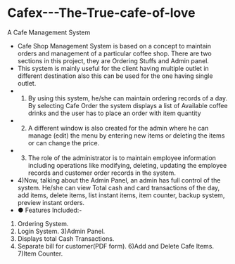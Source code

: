 # Cafex---The-True-cafe-of-love
A Cafe Management System

* Cafe Shop Management System is based on a concept to maintain orders and management of a particular coffee shop. There are two sections in this project, they are Ordering Stuffs and Admin panel.
* This system is mainly useful for the client having multiple outlet in different destination also this can be used for the one having single outlet.
* 1) By using this system, he/she can maintain ordering records of a day. By selecting Cafe Order the system displays a list of Available coffee drinks and the user has to place an order with item quantity
* 2) A different window is also created for the admin where he can manage (edit) the menu by entering new items or deleting the items or can change the price.
* 3) The role of the administrator is to maintain employee information including operations like modifying, deleting, updating the employee records and customer order records in the system.
* 4)Now, talking about the Admin Panel, an admin has full control of the system. He/she can view Total cash and card transactions of the day, add items, delete items, list instant items, item counter, backup system, preview instant orders.
* ● Features Included:-
1) Ordering System.
2) Login System.
3)Admin Panel.
4) Displays total Cash Transactions.
5) Separate bill for customer(PDF form).
6)Add and Delete Cafe Items.
7)Item Counter.

